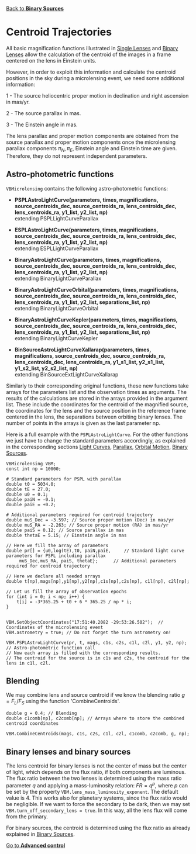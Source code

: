 [Back to **Binary Sources**](BinarySources.md)

# Centroid Trajectories

All basic magnification functions illustrated in [Single Lenses](SingleLenses.md) and [Binary Lenses](BinaryLenses.md) allow the calculation of the centroid of the images in a frame centered on the lens in Einstein units.

However, in order to exploit this information and calculate the centroid positions in the sky during a microlensing event, we need some additional information:

1 - The source heliocentric proper motion in declination and right ascension in mas/yr.

2 - The source parallax in mas.

3 - The Einstein angle in mas.

The lens parallax and proper motion components are obtained from the source parallax and proper motion components once the microlensing parallax components $\pi_N,\pi_E$, Einstein angle and Einstein time are given. Therefore, they do not represent independent parameters.

## Astro-photometric functions

`VBMicrolensing` contains the following astro-photometric functions:

- **PSPLAstroLightCurve(parameters, times, magnifications, source_centroids_dec, source_centroids_ra, lens_centroids_dec, lens_centroids_ra, y1_list, y2_list, np)** <br/>extending PSPLLightCurveParallax

- **ESPLAstroLightCurve(parameters, times, magnifications, source_centroids_dec, source_centroids_ra, lens_centroids_dec, lens_centroids_ra, y1_list, y2_list, np)** <br/>extending ESPLLightCurveParallax

- **BinaryAstroLightCurve(parameters, times, magnifications, source_centroids_dec, source_centroids_ra, lens_centroids_dec, lens_centroids_ra, y1_list, y2_list, np)** <br/>extending BinaryLightCurveParallax

- **BinaryAstroLightCurveOrbital(parameters, times, magnifications, source_centroids_dec, source_centroids_ra, lens_centroids_dec, lens_centroids_ra, y1_list, y2_list, separations_list, np)** <br/>extending BinaryLightCurveOrbital

- **BinaryAstroLightCurveKepler(parameters, times, magnifications, source_centroids_dec, source_centroids_ra, lens_centroids_dec, lens_centroids_ra, y1_list, y2_list, separations_list, np)** <br/>extending BinaryLightCurveKepler

- **BinSourceAstroLightCurveXallarap(parameters, times, magnifications, source_centroids_dec, source_centroids_ra, lens_centroids_dec, lens_centroids_ra, y1_s1_list, y2_s1_list, y1_s2_list, y2_s2_list, np)** <br/>extending BinSourceExtLightCurveXallarap

Similarly to their corresponding original functions, these new functions take arrays for the parameters list and the observation times as arguments. The results of the calculations are stored in the arrays provided in the argument list. These include the coordinates for the centroid of the magnified source, the coordinates for the lens and the source position in the reference frame centered in the lens, the separations between orbiting binary lenses. The number of points in the arrays is given as the last parameter np.

Here is a full example with the `PSPLAstroLightCurve`. For the other functions we just have to change the standard parameters accordingly, as explained in the corresponding sections [Light Curves](LightCurves.md), [Parallax](Parallax.md), [Orbital Motion](OrbitalMotion.md), [Binary Sources](BinarySources.md).

```
VBMicrolensing VBM;
const int np = 10000;

# Standard parameters for PSPL with parallax
double t0 = 5034.0;
double tE = 27.0;
double u0 = 0.1;
double paiN = -0.1;
double paiE = +0.2;

# Additional parameters required for centroid trajectory
double muS_Dec = -3.597; // Source proper motion (Dec) in mas/yr
double muS_RA = -2.263; // Source proper motion (RA) in mas/yr
double paiS = 0.12; // Source parallax in mas
double thetaE = 5.15; // Einstein angle in mas

// Here we fill the array of parameters
double pr[] = {u0,log(tE),t0, paiN,paiE,     // Standard light curve parameters for PSPL including parallax
     muS_Dec,muS_RA, paiS, thetaE};      // Additional parameters required for centroid trajectory

// Here we declare all needed arrays
double t[np],mags[np],y1[np],y2[np],c1s[np],c2s[np], c1l[np], c2l[np];

// Let us fill the array of observation epochs
for (int i = 0; i < np; i++) {
	t[i] = -3*365.25 + t0 + 6 * 365.25 / np * i;
}


VBM.SetObjectCoordinates("17:51:40.2082 -29:53:26.502");  // Coordinates of the microlensing event
VBM.astrometry = true; // Do not forget the turn astrometry on!

VBM.PSPLAstroLightCurve(pr, t, mags, c1s, c2s, c1l, c2l, y1, y2, np); // Astro-photometric function call
// Now each array is filled with the corresponding results.
// The centroid for the source is in c1s and c2s, the centroid for the lens in c1l, c2l.
```

## Blending

We may combine lens and source centroid if we know the blending ratio $g = F_L/F_S$ using the function 'CombineCentroids'.

```
double g = 0.4; // Blending
double c1comb[np], c2comb[np]; // Arrays where to store the combined centroid coordinates

VBM.CombineCentroids(mags, c1s, c2s, c1l, c2l, c1comb, c2comb, g, np);
```

## Binary lenses and binary sources

The lens centroid for binary lenses is not the center of mass but the center of light, which depends on the flux ratio, if both components are luminous. The flux ratio between the two lenses is determined using the mass ratio parameter $q$ and applying a mass-luminosity relation: $FR = q^p$, where $p$ can be set by the property `VBM.lens_mass_luminosity_exponent`. The default value is 4. This works also for planetary systems, since the flux ratio would be negligible. If we want to force the secondary to be dark, then we may set `VBM.turn_off_secondary_lens = true`. In this way, all the lens flux will come from the primary.

For binary sources, the centroid is determined using the flux ratio as already explained in [Binary Sources](BinarySources.md).

[Go to **Advanced control**](AdvancedControl.md)
